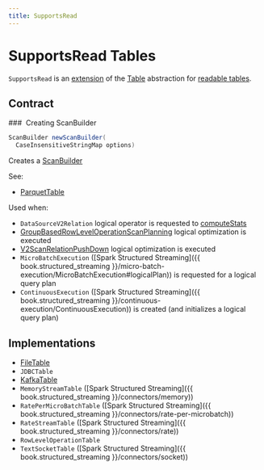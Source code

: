 ```yaml
---
title: SupportsRead
---
```


# SupportsRead Tables

`SupportsRead` is an [extension](#contract) of the [Table](Table.md) abstraction for [readable tables](#implementations).

## Contract

### <span id="newScanBuilder"> Creating ScanBuilder

```java
ScanBuilder newScanBuilder(
  CaseInsensitiveStringMap options)
```

Creates a [ScanBuilder](ScanBuilder.md)

See:

* [ParquetTable](../parquet/ParquetTable.md#newScanBuilder)

Used when:

* `DataSourceV2Relation` logical operator is requested to [computeStats](../logical-operators/DataSourceV2Relation.md#computeStats)
* [GroupBasedRowLevelOperationScanPlanning](../logical-optimizations/GroupBasedRowLevelOperationScanPlanning.md) logical optimization is executed
* [V2ScanRelationPushDown](../logical-optimizations/V2ScanRelationPushDown.md) logical optimization is executed
* `MicroBatchExecution` ([Spark Structured Streaming]({{ book.structured_streaming }}/micro-batch-execution/MicroBatchExecution#logicalPlan)) is requested for a logical query plan
* `ContinuousExecution` ([Spark Structured Streaming]({{ book.structured_streaming }}/continuous-execution/ContinuousExecution)) is created (and initializes a logical query plan)

## Implementations

* [FileTable](../files/FileTable.md)
* `JDBCTable`
* [KafkaTable](../kafka/KafkaTable.md)
* `MemoryStreamTable` ([Spark Structured Streaming]({{ book.structured_streaming }}/connectors/memory))
* `RatePerMicroBatchTable` ([Spark Structured Streaming]({{ book.structured_streaming }}/connectors/rate-per-microbatch))
* `RateStreamTable` ([Spark Structured Streaming]({{ book.structured_streaming }}/connectors/rate))
* `RowLevelOperationTable`
* `TextSocketTable` ([Spark Structured Streaming]({{ book.structured_streaming }}/connectors/socket))
